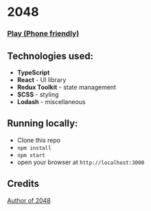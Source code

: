 # 2048

### [Play (Phone friendly)](https://mira1zu.github.io/game_2048/)

## Technologies used:

- **TypeScript**
- **React** - UI library
- **Redux Toolkit** - state management
- **SCSS** - styling
- **Lodash** - miscellaneous

## Running locally:

- Clone this repo
- `npm install`
- `npm start`
- open your browser at `http://localhost:3000`

## Credits

[Author of 2048](https://github.com/gabrielecirulli/2048)
